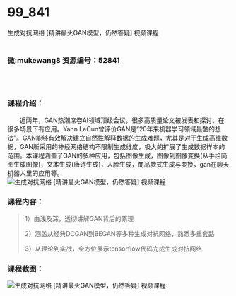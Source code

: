 # 99_841
生成对抗网络 [精讲最火GAN模型，仍然答疑] 视频课程
<br/></br>
<h3>微:mukewang8 资源编号：52841</h3>
<br/></br>
<h3>课程介绍：</h3>
<div class="info-desc">
<div class="js-video-btn video-btn">&nbsp;&nbsp;&nbsp;&nbsp;&nbsp;&nbsp; 近两年，GAN热潮席卷AI领域顶级会议，很多高质量论文被发表和探讨，在很多场景下有应用。Yann LeCun曾评价GAN是“20年来机器学习领域最酷的想法”。GAN能够有效解决建立自然性解释数据的生成难题，尤其是对于生成高维数据，GAN所采用的神经网络结构不限制生成维度，极大的扩展了生成数据样本的范围。本课程涵盖了GAN的多种应用，包括图像生成，图像到图像变换(从手绘简图生成图像)，文本生成(唐诗生成)，人脸生成，商品款式生成与变换，gan在聊天机器人里的应用等。<br>
<img src="https://www.ko996.com/wp-content/uploads/img/2018/03/2-64-300x212.png" alt="生成对抗网络 [精讲最火GAN模型，仍然答疑] 视频课程"></div>
<h3>课程内容：</h3>
</div>
<div class="section5">
<div class="wrap">
<blockquote><p>1）由浅及深，透彻讲解GAN背后的原理</p>
<p>2）涵盖从经典DCGAN到BEGAN等多种生成对抗网络，熟悉多重套路</p>
<p>3）从理论到实战，全方位展示tensorflow代码完成生成对抗网络</p></blockquote>
</div>
</div>
<h3>课程截图：</h3>
<p><img src="https://www.ko996.com/wp-content/uploads/img/2018/03/3-64-300x111.png" alt="生成对抗网络 [精讲最火GAN模型，仍然答疑] 视频课程"></p>
